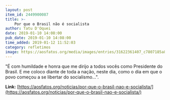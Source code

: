```yaml
---
layout: post
item_id: 2449900087
title: >-
    Por que o Brasil não é socialista
author: Tatu D'Oquei
date: 2019-01-10 14:08:00
pub_date: 2019-01-10 14:08:00
time_added: 2019-01-12 11:52:03
category: refletimos
image: https://aosfatos.org/media/images/entries/31622361407_c7807185a8_o_SaPLw30.jpg.1860x1080_q85_box-49%2C0%2C2885%2C1650_crop_upscale.jpg
---
```


"É com humildade e honra que me dirijo a todos vocês como Presidente do Brasil. E me coloco diante de toda a nação, neste dia, como o dia em que o povo começou a se libertar do socialismo...".

**Link:** [https://aosfatos.org/noticias/por-que-o-brasil-nao-e-socialista/](https://aosfatos.org/noticias/por-que-o-brasil-nao-e-socialista/)

